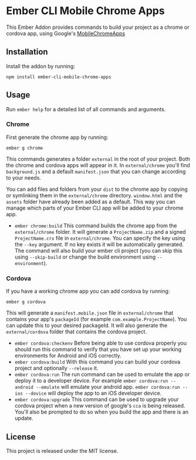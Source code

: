 # Ember CLI Mobile Chrome Apps

This Ember Addon provides commands to build your project as a chrome or cordova app, using Google's [MobileChromeApps](https://github.com/MobileChromeApps/mobile-chrome-apps)

## Installation

Install the addon by running:

```
npm install ember-cli-mobile-chrome-apps
```

## Usage

Run `ember help` for a detailed list of all commands and arguments.

### Chrome

First generate the chrome app by running:

```
ember g chrome
```

This commands generates a folder `external` in the root of your project.
Both the chrome and cordova apps will appear in it.
In `external/chrome` you'll find `background.js` and a default `manifest.json` that you can change according to your needs.

You can add files and folders from your `dist` to the chrome app by copying or symlinking them in the `external/chrome` directory.
`window.html` and the `assets` folder have already been added as a default.
This way you can manage which parts of your Ember CLI app will be added to your chrome app.

- `ember chrome:build`
  This command builds the chrome app from the `external/chrome` folder.
  It will generate a `ProjectName.zip` and a signed `ProjectName.crx` file in `external/chrome`.
  You can specify the key using the `--key` argument. If no key exists it will be automatically generated.
  The command will also build your ember cli project (you can skip this using `--skip-build` or change the build environment using `--environment`).

### Cordova

If you have a working chrome app you can add cordova by running:

```
ember g cordova
```

This will generate a `manifest.mobile.json` file in `external/chrome` that contains your app's `packageId` (for example `com.example.ProjectName`). You can update this to your desired packageId.
It will also generate the `external/cordova` folder that contains the cordova project.

- `ember cordova:checkenv`
  Before being able to use cordova properly you should run this command to verify that you have set up your working environments for Android and iOS correctly.
- `ember cordova:build`
  With this command you can build your cordova project and optionally `--release` it.
- `ember cordova:run`
  The run command can be used to emulate the app or deploy it to a developer device.
  For example `ember cordova:run --android --emulate` will emulate your android app.
  `ember cordova:run --ios --device` will deploy the app to an iOS developer device.
- `ember cordova:upgrade`
  This command can be used to upgrade your cordova project when a new version of google's `cca` is being released.
  You'll also be prompted to do so when you build the app and there is an update.

## License

This project is released under the MIT license.
